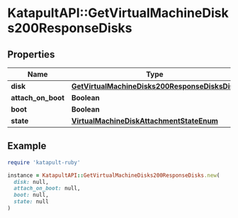 # KatapultAPI::GetVirtualMachineDisks200ResponseDisks

## Properties

| Name | Type | Description | Notes |
| ---- | ---- | ----------- | ----- |
| **disk** | [**GetVirtualMachineDisks200ResponseDisksDisk**](GetVirtualMachineDisks200ResponseDisksDisk.md) |  | [optional] |
| **attach_on_boot** | **Boolean** |  | [optional] |
| **boot** | **Boolean** |  | [optional] |
| **state** | [**VirtualMachineDiskAttachmentStateEnum**](VirtualMachineDiskAttachmentStateEnum.md) |  | [optional] |

## Example

```ruby
require 'katapult-ruby'

instance = KatapultAPI::GetVirtualMachineDisks200ResponseDisks.new(
  disk: null,
  attach_on_boot: null,
  boot: null,
  state: null
)
```

